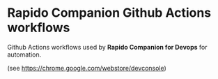 # Rapido Companion Github Actions workflows

Github Actions workflows used by **Rapido Companion for Devops** for automation.

(see https://chrome.google.com/webstore/devconsole)
